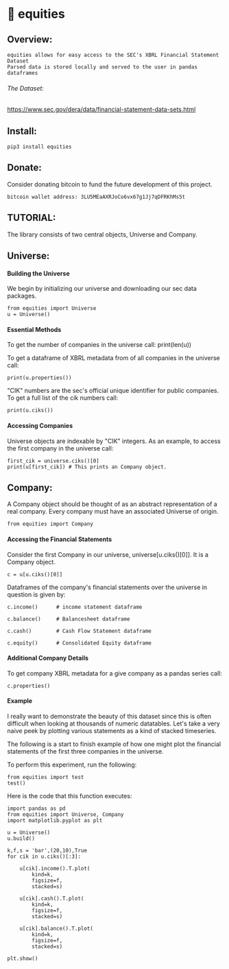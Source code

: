
# 🐋 equities 

## Overview: 

    equities allows for easy access to the SEC's XBRL Financial Statement Dataset
    Parsed data is stored locally and served to the user in pandas dataframes

###### The Dataset: 

https://www.sec.gov/dera/data/financial-statement-data-sets.html

## Install: 

    pip3 install equities

## Donate: 

Consider donating bitcoin to fund the future development of this project. 

    bitcoin wallet address: 3LU5MEaAXRJoCo6vx67g1Jj7qDFRKhMs5t

## TUTORIAL: 

The library consists of two central objects, Universe and Company. 

## Universe: 

#### Building the Universe

We begin by initializing our universe and downloading our sec data packages.

    from equities import Universe
    u = Universe()

#### Essential Methods 

To get the number of companies in the universe call: 
    print(len(u))

To get a dataframe of XBRL metadata from of all companies in the universe call: 

    print(u.properties())

"CIK" numbers are the sec's official unique identifier for public companies. To get a full list of the cik numbers call:

    print(u.ciks())

#### Accessing Companies

Universe objects are indexable by "CIK" integers. As an example, to access the first company in the universe call: 

    first_cik = universe.ciks()[0]
    print(u[first_cik]) # This prints an Company object.

## Company: 

A Company object should be thought of as an abstract representation of a real company. Every 
company must have an associated Universe of origin. 

    from equities import Company

#### Accessing the Financial Statements

Consider the first Company in our universe, universe[u.ciks()[0]]. It is a Company object. 

    c = u[u.ciks()[0]]

Dataframes of the company's financial statements over the universe in question is given by: 

    c.income()      # income statement dataframe

    c.balance()     # Balancesheet dataframe

    c.cash()        # Cash Flow Statement dataframe

    c.equity()      # Consolidated Equity dataframe


#### Additional Company Details 

To get company XBRL metadata for a give company as a pandas series call: 

    c.properties()
    
#### Example 

I really want to demonstrate the beauty of this dataset since this is often difficult when looking
at thousands of numeric datatables. Let's take a very naive peek by plotting various statements 
as a kind of stacked timeseries. 

The following is a start to finish example of how one might plot the financial statements 
of the first three companies in the universe.

To perform this experiment, run the following: 

    from equities import test
    test()

Here is the code that this function executes: 

    import pandas as pd
    from equities import Universe, Company
    import matplotlib.pyplot as plt

    u = Universe()
    u.build()
    
    k,f,s = 'bar',(20,10),True
    for cik in u.ciks()[:3]:

        u[cik].income().T.plot(
            kind=k,
            figsize=f,
            stacked=s)

        u[cik].cash().T.plot(
            kind=k,
            figsize=f,
            stacked=s)

        u[cik].balance().T.plot(
            kind=k,
            figsize=f,
            stacked=s)

    plt.show()
